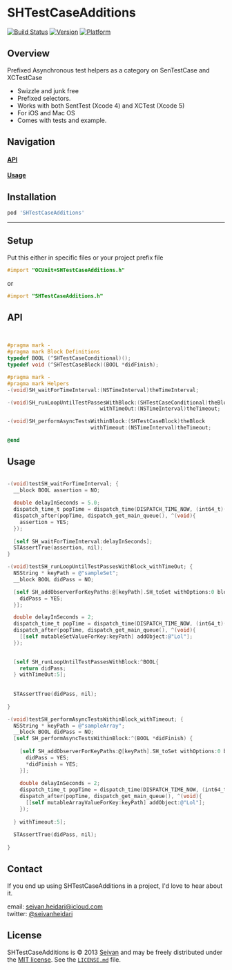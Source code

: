 SHTestCaseAdditions
==========
[![Build Status](https://travis-ci.org/seivan/SHTestCaseAdditions.png?branch=master)](https://travis-ci.org/seivan/SHTestCaseAdditions)
[![Version](http://cocoapod-badges.herokuapp.com/v/SHTestCaseAdditions/badge.png)](http://cocoadocs.org/docsets/SHTestCaseAdditions)
[![Platform](http://cocoapod-badges.herokuapp.com/p/SHTestCaseAdditions/badge.png)](http://cocoadocs.org/docsets/SHTestCaseAdditions)

Overview
--------
Prefixed Asynchronous test helpers as a category on SenTestCase and XCTestCase

* Swizzle and junk free
* Prefixed selectors.
* Works with both SentTest (Xcode 4) and XCTest (Xcode 5)
* For iOS and Mac OS
* Comes with tests and example. 


Navigation
----------
#### [API](https://github.com/seivan/SHTestCaseAdditions#api-1)
#### [Usage](https://github.com/seivan/SHTestCaseAdditions#usage-1)



Installation
------------

```ruby
pod 'SHTestCaseAdditions'
```

***

Setup
-----

Put this either in specific files or your project prefix file

```objective-c
#import "OCUnit+SHTestCaseAdditions.h"
```
or 
```objective-c
#import "SHTestCaseAdditions.h"
```

API
-----

```objective-c


#pragma mark -
#pragma mark Block Definitions
typedef BOOL (^SHTestCaseConditional)();
typedef void (^SHTestCaseBlock)(BOOL *didFinish);

#pragma mark -
#pragma mark Helpers
-(void)SH_waitForTimeInterval:(NSTimeInterval)theTimeInterval;

-(void)SH_runLoopUntilTestPassesWithBlock:(SHTestCaseConditional)theBlock
                              withTimeOut:(NSTimeInterval)theTimeout;

-(void)SH_performAsyncTestsWithinBlock:(SHTestCaseBlock)theBlock
                           withTimeout:(NSTimeInterval)theTimeout;

@end

```

Usage
-----

```objective-c

-(void)testSH_waitForTimeInterval; {
  __block BOOL assertion = NO;
  
  double delayInSeconds = 5.0;
  dispatch_time_t popTime = dispatch_time(DISPATCH_TIME_NOW, (int64_t)(delayInSeconds * NSEC_PER_SEC));
  dispatch_after(popTime, dispatch_get_main_queue(), ^(void){
    assertion = YES;
  });
  
  [self SH_waitForTimeInterval:delayInSeconds];
  STAssertTrue(assertion, nil);
}

-(void)testSH_runLoopUntilTestPassesWithBlock_withTimeOut; {
  NSString * keyPath = @"sampleSet";
  __block BOOL didPass = NO;

  [self SH_addObserverForKeyPaths:@[keyPath].SH_toSet withOptions:0 block:^(id weakSelf, NSString *keyPath, NSDictionary *change) {
    didPass = YES;
  }];

  double delayInSeconds = 2;
  dispatch_time_t popTime = dispatch_time(DISPATCH_TIME_NOW, (int64_t)(delayInSeconds * NSEC_PER_SEC));
  dispatch_after(popTime, dispatch_get_main_queue(), ^(void){
    [[self mutableSetValueForKey:keyPath] addObject:@"Lol"];
  });

  
  [self SH_runLoopUntilTestPassesWithBlock:^BOOL{
    return didPass;
  } withTimeOut:5];
  
  
  STAssertTrue(didPass, nil);
  
}

-(void)testSH_performAsyncTestsWithinBlock_withTimeout; {
  NSString * keyPath = @"sampleArray";
  __block BOOL didPass = NO;
  [self SH_performAsyncTestsWithinBlock:^(BOOL *didFinish) {
    
    [self SH_addObserverForKeyPaths:@[keyPath].SH_toSet withOptions:0 block:^(id weakSelf, NSString *keyPath, NSDictionary *change) {
      didPass = YES;
      *didFinish = YES;
    }];
    
    double delayInSeconds = 2;
    dispatch_time_t popTime = dispatch_time(DISPATCH_TIME_NOW, (int64_t)(delayInSeconds * NSEC_PER_SEC));
    dispatch_after(popTime, dispatch_get_main_queue(), ^(void){
      [[self mutableArrayValueForKey:keyPath] addObject:@"Lol"];
    });
    
  } withTimeout:5];
  
  STAssertTrue(didPass, nil);
  
}

```




Contact
-------

If you end up using SHTestCaseAdditions in a project, I'd love to hear about it.

email: [seivan.heidari@icloud.com](mailto:seivan.heidari@icloud.com)  
twitter: [@seivanheidari](https://twitter.com/seivanheidari)

## License

SHTestCaseAdditions is © 2013 [Seivan](http://www.github.com/seivan) and may be freely
distributed under the [MIT license](http://opensource.org/licenses/MIT).
See the [`LICENSE.md`](https://github.com/PodFactory/SHTestCaseAdditions/blob/master/LICENSE.md) file.

